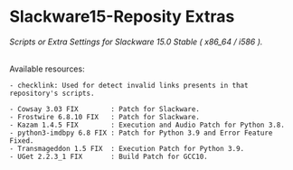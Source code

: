 # Slackware15-Reposity Extras
*Scripts or Extra Settings for Slackware 15.0 Stable ( x86_64 / i586 ).*
<br/><br/>

Available resources:
```
- checklink: Used for detect invalid links presents in that repository's scripts.

- Cowsay 3.03 FIX        : Patch for Slackware. 
- Frostwire 6.8.10 FIX   : Patch for Slackware.
- Kazam 1.4.5 FIX        : Execution and Audio Patch for Python 3.8.
- python3-imdbpy 6.8 FIX : Patch for Python 3.9 and Error Feature Fixed.
- Transmageddon 1.5 FIX  : Execution Patch for Python 3.9.
- UGet 2.2.3_1 FIX       : Build Patch for GCC10.
```
